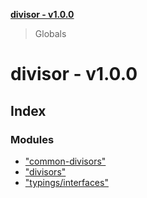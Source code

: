 **[divisor - v1.0.0](README.md)**

> Globals

# divisor - v1.0.0

## Index

### Modules

* ["common-divisors"](modules/_common_divisors_.md)
* ["divisors"](modules/_divisors_.md)
* ["typings/interfaces"](modules/_typings_interfaces_.md)
